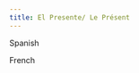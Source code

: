 ```yaml
---
title: El Presente/ Le Présent 
---
```


<div class="row">
  
<div class="col-sm-6">
  <p> Spanish</p>
   </div>
  
  
 <div class="col-sm-6">
   <p> French</p>
  </div>
